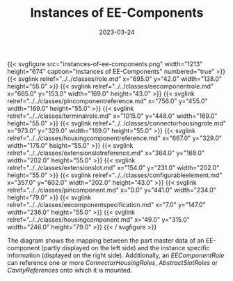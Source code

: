 ﻿---
title: Instances of EE-Components
toc: false
type: specs
layout: diagram
date: "2023-03-24"
draft: false
specification: VEC
version: 2.0.2
documentType: "Recommendation"
elementType: Diagram
classes:
  - Role
  - EEComponentRole
  - PinComponentReference
  - TerminalRole
  - ConnectorHousingRole
  - HousingComponentReference
  - ExtensionSlotReference
  - ExtensionSlot
  - ConfigurableElement
  - PinComponent
  - EEComponentSpecification
  - HousingComponent
menu:
  VEC-2.0.2:    
    parent: instances-of-components
    identifier: instances-of-components/instances-of-ee-components
    weight: 1007007 

# Prev/next pager order (if `docs_section_pager` enabled in `params.toml`)
weight: 1007007
---
{{< svgfigure src="instances-of-ee-components.png" width="1213" height="674" caption="Instances of EE-Components" numbered="true" >}}
  {{< svglink relref="../../classes/role.md" x="695.0" y="42.0" width="138.0" height="55.0" >}}
  {{< svglink relref="../../classes/eecomponentrole.md" x="665.0" y="153.0" width="169.0" height="43.0" >}}
  {{< svglink relref="../../classes/pincomponentreference.md" x="756.0" y="455.0" width="169.0" height="55.0" >}}
  {{< svglink relref="../../classes/terminalrole.md" x="1015.0" y="448.0" width="169.0" height="55.0" >}}
  {{< svglink relref="../../classes/connectorhousingrole.md" x="973.0" y="329.0" width="169.0" height="55.0" >}}
  {{< svglink relref="../../classes/housingcomponentreference.md" x="667.0" y="329.0" width="175.0" height="55.0" >}}
  {{< svglink relref="../../classes/extensionslotreference.md" x="364.0" y="168.0" width="202.0" height="55.0" >}}
  {{< svglink relref="../../classes/extensionslot.md" x="154.0" y="231.0" width="202.0" height="55.0" >}}
  {{< svglink relref="../../classes/configurableelement.md" x="357.0" y="602.0" width="202.0" height="43.0" >}}
  {{< svglink relref="../../classes/pincomponent.md" x="0.0" y="441.0" width="234.0" height="79.0" >}}
  {{< svglink relref="../../classes/eecomponentspecification.md" x="7.0" y="147.0" width="236.0" height="55.0" >}}
  {{< svglink relref="../../classes/housingcomponent.md" x="49.0" y="315.0" width="246.0" height="79.0" >}}
{{< / svgfigure >}}
<p> The diagram shows the mapping between the part master data of an EE-component (partly displayed on the left side)&#160;and the instance specific information (displayed on the right side). Additionally, an <i>EEComponentRole</i> can reference one or more <i>ConnectorHousingRoles</i>, <i>AbstractSlotRoles </i>or <i>CavityReferences</i> onto which it is mounted.      </p>